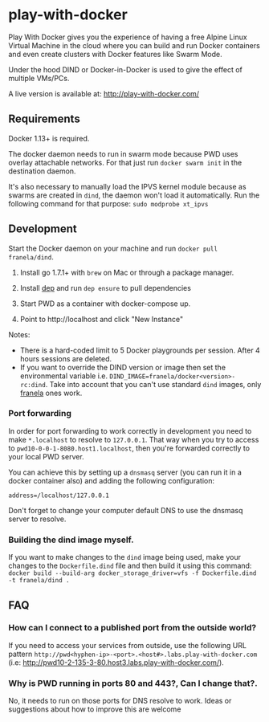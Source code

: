 # play-with-docker

Play With Docker gives you the experience of having a free Alpine Linux Virtual Machine in the cloud
where you can build and run Docker containers and even create clusters with Docker features like Swarm Mode.

Under the hood DIND or Docker-in-Docker is used to give the effect of multiple VMs/PCs.

A live version is available at: http://play-with-docker.com/

## Requirements

Docker 1.13+ is required. 

The docker daemon needs to run in swarm mode because PWD uses overlay attachable networks. For that
just run  `docker swarm init` in the destination daemon.

It's also necessary to manually load the IPVS kernel module because as swarms are created in `dind`, 
the daemon won't load it automatically. Run the following command for that purpose: `sudo modprobe xt_ipvs`


## Development

Start the Docker daemon on your machine and run `docker pull franela/dind`. 

1) Install go 1.7.1+ with `brew` on Mac or through a package manager.

2) Install [dep](https://github.com/golang/dep) and run `dep ensure` to pull dependencies

3) Start PWD as a container with docker-compose up.

5) Point to http://localhost and click "New Instance"

Notes:

* There is a hard-coded limit to 5 Docker playgrounds per session. After 4 hours sessions are deleted.
* If you want to override the DIND version or image then set the environmental variable i.e.
  `DIND_IMAGE=franela/docker<version>-rc:dind`. Take into account that you can't use standard `dind` images, only [franela](https://hub.docker.com/r/franela/) ones work.
  
### Port forwarding

In order for port forwarding to work correctly in development you need to make `*.localhost` to resolve to `127.0.0.1`. That way when you try to access to `pwd10-0-0-1-8080.host1.localhost`, then you're forwarded correctly to your local PWD server.

You can achieve this by setting up a `dnsmasq` server (you can run it in a docker container also) and adding the following configuration:

```
address=/localhost/127.0.0.1
```

Don't forget to change your computer default DNS to use the dnsmasq server to resolve.

### Building the dind image myself.

If you want to make changes to the `dind` image being used, make your changes to the `Dockerfile.dind` file and then build it using this command: `docker build --build-arg docker_storage_driver=vfs -f Dockerfile.dind -t franela/dind .` 

## FAQ

### How can I connect to a published port from the outside world?


If you need to access your services from outside, use the following URL pattern `http://pwd<hyphen-ip>-<port>.<host#>.labs.play-with-docker.com` (i.e: http://pwd10-2-135-3-80.host3.labs.play-with-docker.com/).

### Why is PWD running in ports 80 and 443?, Can I change that?.

No, it needs to run on those ports for DNS resolve to work. Ideas or suggestions about how to improve this
are welcome
